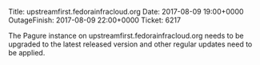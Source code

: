 Title: upstreamfirst.fedorainfracloud.org
Date: 2017-08-09 19:00+0000
OutageFinish: 2017-08-09 22:00+0000
Ticket: 6217

The Pagure instance on upstreamfirst.fedorainfracloud.org needs to be upgraded to the latest released version and other regular updates need to be applied.